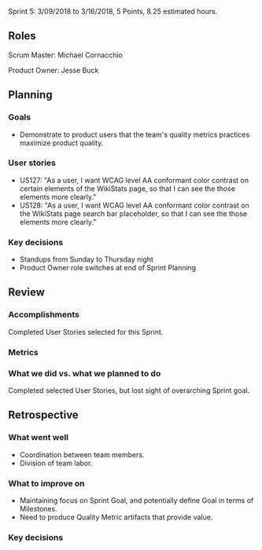 Sprint 5: 3/09/2018 to 3/16/2018, 5 Points, 8.25 estimated hours.

## Roles

Scrum Master: Michael Cornacchio

Product Owner: Jesse Buck

## Planning

### Goals
- Demonstrate to product users that the team's quality metrics practices maximize product quality.
### User stories
  - US127: "As a user, I want WCAG level AA conformant color contrast on certain elements of the WikiStats page, so that I can see the those elements more clearly."
  - US128: "As a user, I want WCAG level AA conformant color contrast on the WikiStats page search bar placeholder, so that I can see the those elements more clearly." 

### Key decisions
  - Standups from Sunday to Thursday night
  - Product Owner role switches at end of Sprint Planning 
## Review

### Accomplishments
  Completed User Stories selected for this Sprint.

### Metrics

### What we did vs. what we planned to do
   Completed selected User Stories, but lost sight of overarching Sprint goal. 

## Retrospective

### What went well
  - Coordination between team members.
  - Division of team labor. 

### What to improve on
  - Maintaining focus on Sprint Goal, and potentially define Goal in terms of Milestones. 
  - Need to produce Quality Metric artifacts that provide value. 

### Key decisions
